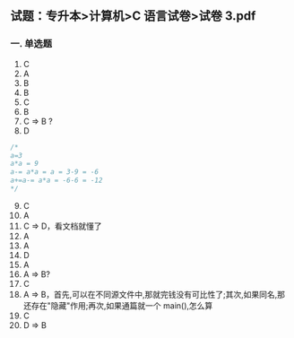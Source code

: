 ## 试题：专升本>计算机>C 语言试卷>试卷 3.pdf

### 一. 单选题

1. C
2. A
3. B
4. B
5. C
6. B
7. C => B ?
8. D

```c
/*
a=3
a*a = 9
a-= a*a = a = 3-9 = -6
a+=a-= a*a = -6-6 = -12
*/
```

9. C
10. A
11. C => D，看文档就懂了
12. A
13. A
14. D
15. A
16. A => B?
17. C
18. A => B，首先,可以在不同源文件中,那就完钱没有可比性了;其次,如果同名,那还存在"隐藏"作用;再次,如果通篇就一个 main(),怎么算
19. C
20. D => B
